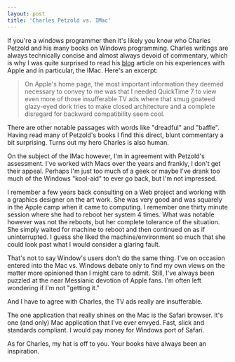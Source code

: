 ```yaml
---
layout: post
title: 'Charles Petzold vs. IMac'
---
```

If you're a windows programmer then it's likely you know who Charles Petzold and his many books on Windows programming. Charles writings are always technically concise and almost always devoid of commentary, which is why I was quite surprised to read his [blog](http://www.charlespetzold.com/blog/2006/12/250913.html) article on his experiences with Apple and in particular, the IMac. Here's an excerpt:

> On Apple's home page, the most important information they deemed necessary to convey to me was that I needed QuickTime 7 to view even more of those insufferable TV ads where that smug goateed glazy-eyed dork tries to make closed architecture and a complete disregard for backward compatibility seem cool.

There are other notable passages with words like "dreadful" and "baffle". Having read many of Petzold's books I find this direct, blunt commentary a bit surprising. Turns out my hero Charles is also human.

On the subject of the IMac however, I'm in agreement with Petzold's assessment. I've worked with Macs over the years and frankly, I don't get their appeal. Perhaps I'm just too much of a geek or maybe I've drank too much of the Windows "kool-aid" to ever go back, but I'm not impressed.

I remember a few years back consulting on a Web project and working with a graphics designer on the art work. She was very good and was squarely in the Apple camp when it came to computing. I remember one thirty minute session where she had to reboot her system 4 times. What was notable however was not the reboots, but her complete tolerance of the situation. She simply waited for machine to reboot and then continued on as if uninterrupted. I guess she liked the machine/environment so much that she could look past what I would consider a glaring fault.

That's not to say Window's users don't do the same thing. I've on occasion entered into the Mac vs. Windows debate only to find my own views on the matter more opinioned than I might care to admit. Still, I've always been puzzled at the near Messianic devotion of Apple fans. I'm often left wondering if I'm not "getting it."

And I have to agree with Charles, the TV ads really are insufferable.

The one application that really shines on the Mac is the Safari browser. It's one (and only) Mac application that I've ever envyed. Fast, slick and standards compliant. I would pay money for Windows port of Safari.

As for Charles, my hat is off to you. Your books have always been an inspiration.
